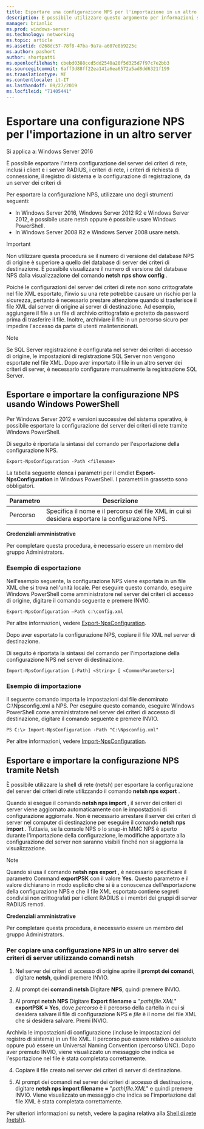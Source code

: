 ```yaml
---
title: Esportare una configurazione NPS per l'importazione in un altro server
description: È possibile utilizzare questo argomento per informazioni su come esportare una configurazione del server dei criteri di rete in Windows Server 2016.
manager: brianlic
ms.prod: windows-server
ms.technology: networking
ms.topic: article
ms.assetid: d268dc57-78f8-47ba-9a7a-a607e8b9225c
ms.author: pashort
author: shortpatti
ms.openlocfilehash: cbebd0388ccd5dd2540a20f5d325d7f97c7e2bb3
ms.sourcegitcommit: 6aff3d88ff22ea141a6ea6572a5ad8dd6321f199
ms.translationtype: MT
ms.contentlocale: it-IT
ms.lasthandoff: 09/27/2019
ms.locfileid: "71405441"
---
```

# <a name="export-an-nps-configuration-for-import-on-another-server"></a>Esportare una configurazione NPS per l'importazione in un altro server

Si applica a: Windows Server 2016

È possibile esportare l'intera configurazione del server dei criteri di rete, inclusi i client e i server RADIUS, i criteri di rete, i criteri di richiesta di connessione, il registro di sistema e la configurazione di registrazione, da un server dei criteri di 

Per esportare la configurazione NPS, utilizzare uno degli strumenti seguenti:

- In Windows Server 2016, Windows Server 2012 R2 e Windows Server 2012, è possibile usare netsh oppure è possibile usare Windows PowerShell.
- In Windows Server 2008 R2 e Windows Server 2008 usare netsh.

> [!IMPORTANT]
> Non utilizzare questa procedura se il numero di versione del database NPS di origine è superiore a quello del database di server dei criteri di destinazione. È possibile visualizzare il numero di versione del database NPS dalla visualizzazione del comando **netsh nps show config** .

Poiché le configurazioni del server dei criteri di rete non sono crittografate nel file XML esportato, l'invio su una rete potrebbe causare un rischio per la sicurezza, pertanto è necessario prestare attenzione quando si trasferisce il file XML dal server di origine ai server di destinazione. Ad esempio, aggiungere il file a un file di archivio crittografato e protetto da password prima di trasferire il file. Inoltre, archiviare il file in un percorso sicuro per impedire l'accesso da parte di utenti malintenzionati.

> [!NOTE]
> Se SQL Server registrazione è configurata nel server dei criteri di accesso di origine, le impostazioni di registrazione SQL Server non vengono esportate nel file XML. Dopo aver importato il file in un altro server dei criteri di server, è necessario configurare manualmente la registrazione SQL Server.

## <a name="export-and-import-the-nps-configuration-by-using-windows-powershell"></a>Esportare e importare la configurazione NPS usando Windows PowerShell

Per Windows Server 2012 e versioni successive del sistema operativo, è possibile esportare la configurazione del server dei criteri di rete tramite Windows PowerShell.

Di seguito è riportata la sintassi del comando per l'esportazione della configurazione NPS. 

    Export-NpsConfiguration -Path <filename>

La tabella seguente elenca i parametri per il cmdlet **Export-NpsConfiguration** in Windows PowerShell. I parametri in grassetto sono obbligatori.

|Parametro|Descrizione|
|---------|-----------|
|Percorso|Specifica il nome e il percorso del file XML in cui si desidera esportare la configurazione NPS.|

**Credenziali amministrative**

Per completare questa procedura, è necessario essere un membro del gruppo Administrators.

### <a name="export-example"></a>Esempio di esportazione 

Nell'esempio seguente, la configurazione NPS viene esportata in un file XML che si trova nell'unità locale. Per eseguire questo comando, eseguire Windows PowerShell come amministratore nel server dei criteri di accesso di origine, digitare il comando seguente e premere INVIO.

`Export-NpsConfiguration –Path c:\config.xml` 

Per altre informazioni, vedere [Export-NpsConfiguration](https://technet.microsoft.com/library/jj872749.aspx).

Dopo aver esportato la configurazione NPS, copiare il file XML nel server di destinazione.

Di seguito è riportata la sintassi del comando per l'importazione della configurazione NPS nel server di destinazione.

    Import-NpsConfiguration [-Path] <String> [ <CommonParameters>]

### <a name="import-example"></a>Esempio di importazione

Il seguente comando importa le impostazioni dal file denominato C:\Npsconfig.xml a NPS. Per eseguire questo comando, eseguire Windows PowerShell come amministratore nel server dei criteri di accesso di destinazione, digitare il comando seguente e premere INVIO.

    PS C:\> Import-NpsConfiguration -Path "C:\Npsconfig.xml"

Per altre informazioni, vedere [Import-NpsConfiguration](https://technet.microsoft.com/library/jj872750.aspx).

## <a name="export-and-import-the-nps-configuration-by-using-netsh"></a>Esportare e importare la configurazione NPS tramite Netsh

È possibile utilizzare la shell di rete \(netsh\) per esportare la configurazione del server dei criteri di rete utilizzando il comando **netsh nps export** .

Quando si esegue il comando **netsh nps import** , il server dei criteri di server viene aggiornato automaticamente con le impostazioni di configurazione aggiornate. Non è necessario arrestare il server dei criteri di server nel computer di destinazione per eseguire il comando **netsh nps import** . Tuttavia, se la console NPS o lo snap-in MMC NPS è aperto durante l'importazione della configurazione, le modifiche apportate alla configurazione del server non saranno visibili finché non si aggiorna la visualizzazione. 

> [!NOTE]
> Quando si usa il comando **netsh nps export** , è necessario specificare il parametro Command **exportPSK** con il valore **Yes**. Questo parametro e il valore dichiarano in modo esplicito che si è a conoscenza dell'esportazione della configurazione NPS e che il file XML esportato contiene segreti condivisi non crittografati per i client RADIUS e i membri dei gruppi di server RADIUS remoti.

**Credenziali amministrative**

Per completare questa procedura, è necessario essere un membro del gruppo Administrators.

### <a name="to-copy-an-nps-configuration-to-another-nps-using-netsh-commands"></a>Per copiare una configurazione NPS in un altro server dei criteri di server utilizzando comandi netsh

1. Nel server dei criteri di accesso di origine aprire il **prompt dei comandi**, digitare **netsh**, quindi premere INVIO.

2. Al prompt dei **comandi netsh** Digitare **NPS**, quindi premere INVIO. 

3. Al prompt **netsh NPS** Digitare **Export filename =** "*path\file.XML*" **exportPSK = Yes**, dove *percorso* è il percorso della cartella in cui si desidera salvare il file di configurazione NPS e *file* è il nome del file XML che si desidera salvare. Premi INVIO. 

Archivia le impostazioni di configurazione \(incluse le impostazioni del registro di sistema\) in un file XML. Il percorso può essere relativo o assoluto oppure può essere un Universal Naming Convention \(percorso UNC\). Dopo aver premuto INVIO, viene visualizzato un messaggio che indica se l'esportazione nel file è stata completata correttamente.

4. Copiare il file creato nel server dei criteri di server di destinazione.

5. Al prompt dei comandi nel server dei criteri di accesso di destinazione, digitare **netsh nps import filename =** "*path\file.XML*" e quindi premere INVIO. Viene visualizzato un messaggio che indica se l'importazione dal file XML è stata completata correttamente.

Per ulteriori informazioni su netsh, vedere la pagina relativa alla [Shell di rete (netsh)](../netsh/netsh.md).

